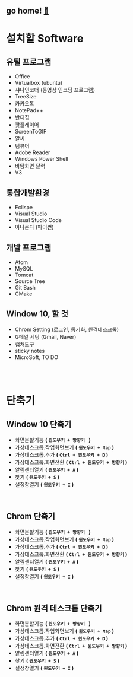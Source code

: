 
## go home! [:house_with_garden:](https://github.com/wnsgml972/midas_log)


# 설치할 Software


## 유틸 프로그램
- Office
- Virtualbox (ubuntu)
- 샤나인코더 (동영상 인코딩 프로그램)
- TreeSize
- 카카오톡
- NotePad++
- 반디집
- 팟플레이어
- ScreenToGIF
- 알씨
- 팀뷰어
- Adobe Reader
- Windows Power Shell
- 바탕화면 달력
- V3

## 통합개발환경
- Eclispe
- Visual Studio
- Visual Studio Code
- 아나콘다 (파이썬)

## 개발 프로그램
- Atom
- MySQL
- Tomcat
- Source Tree
- Git Bash
- CMake

## Window 10, 할 것
- Chrom Setting (로그인, 동기화, 원격데스크톱)
- G메일 세팅 (Gmail, Naver)
- 캡쳐도구
- sticky notes
- MicroSoft, TO DO




<br/><br/>

# 단축기

## Window 10 단축기
* 화면분할기능 __( ```윈도우키 + 방향키 ``` )__
* 가상데스크톱.작업화면보기 __( ```윈도우키 + tap``` )__
* 가상데스크톱.추가 __( ```Ctrl + 윈도우키 + D``` )__
* 가상데스크톱.화면전환  __( ```Ctrl + 윈도우키 + 방향키``` )__
* 알림센터열기 __( ```윈도우키 + A``` )__
* 찾기 __( ```윈도우키 + S``` )__
* 설정창열기 __( ```윈도우키 + I``` )__


<br/>

## Chrom 단축기
* 화면분할기능 __( ```윈도우키 + 방향키 ``` )__
* 가상데스크톱.작업화면보기 __( ```윈도우키 + tap``` )__
* 가상데스크톱.추가 __( ```Ctrl + 윈도우키 + D``` )__
* 가상데스크톱.화면전환  __( ```Ctrl + 윈도우키 + 방향키``` )__
* 알림센터열기 __( ```윈도우키 + A``` )__
* 찾기 __( ```윈도우키 + S``` )__
* 설정창열기 __( ```윈도우키 + I``` )__




<br/>

## Chrom 원격 데스크톱 단축기
* 화면분할기능 __( ```윈도우키 + 방향키 ``` )__
* 가상데스크톱.작업화면보기 __( ```윈도우키 + tap``` )__
* 가상데스크톱.추가 __( ```Ctrl + 윈도우키 + D``` )__
* 가상데스크톱.화면전환  __( ```Ctrl + 윈도우키 + 방향키``` )__
* 알림센터열기 __( ```윈도우키 + A``` )__
* 찾기 __( ```윈도우키 + S``` )__
* 설정창열기 __( ```윈도우키 + I``` )__

